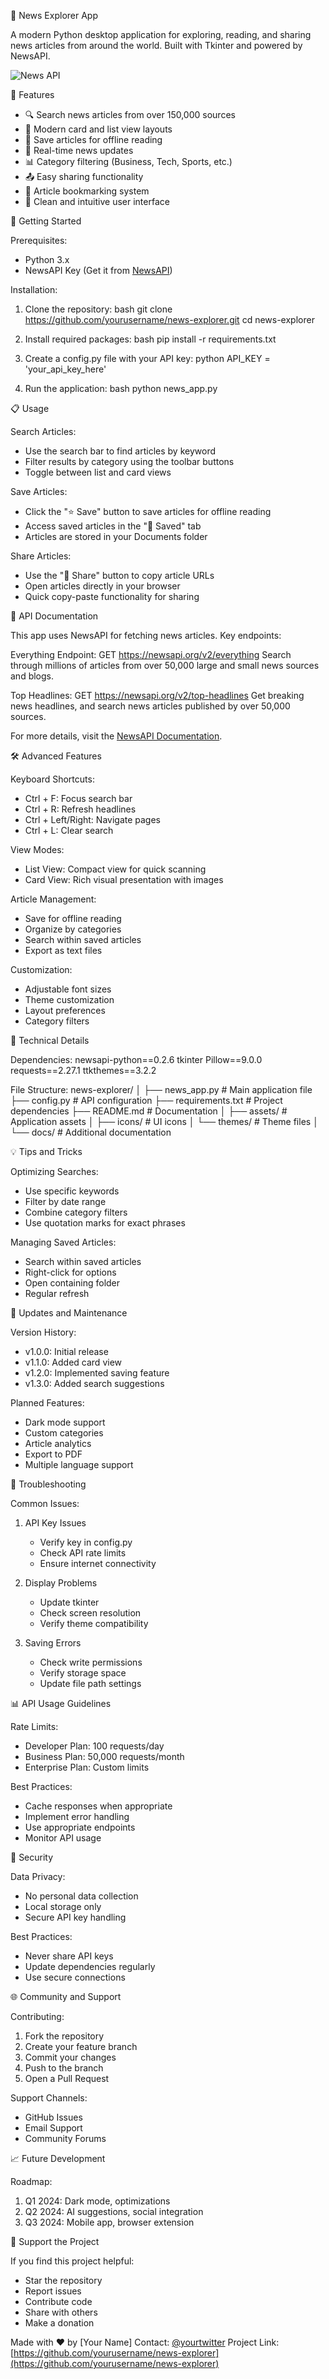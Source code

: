 
📰 News Explorer App

A modern Python desktop application for exploring, reading, and sharing news articles from around the world. Built with Tkinter and powered by NewsAPI.

![News API](https://newsapi.org/images/n-logo-border.png)

🌟 Features

- 🔍 Search news articles from over 150,000 sources
- 📱 Modern card and list view layouts
- 📂 Save articles for offline reading
- 🔄 Real-time news updates
- 📊 Category filtering (Business, Tech, Sports, etc.)
- 📤 Easy sharing functionality
- 💾 Article bookmarking system
- 🎨 Clean and intuitive user interface

🚀 Getting Started

Prerequisites:
- Python 3.x
- NewsAPI Key (Get it from [NewsAPI](https://newsapi.org/register))

Installation:

1. Clone the repository:
bash
git clone https://github.com/yourusername/news-explorer.git
cd news-explorer


2. Install required packages:
bash
pip install -r requirements.txt

3. Create a config.py file with your API key:
python
API_KEY = 'your_api_key_here'

4. Run the application:
bash
python news_app.py

📋 Usage

Search Articles:
- Use the search bar to find articles by keyword
- Filter results by category using the toolbar buttons
- Toggle between list and card views

Save Articles:
- Click the "⭐ Save" button to save articles for offline reading
- Access saved articles in the "📂 Saved" tab
- Articles are stored in your Documents folder

Share Articles:
- Use the "🔗 Share" button to copy article URLs
- Open articles directly in your browser
- Quick copy-paste functionality for sharing

🔑 API Documentation

This app uses NewsAPI for fetching news articles. Key endpoints:

Everything Endpoint:
GET https://newsapi.org/v2/everything
Search through millions of articles from over 50,000 large and small news sources and blogs.

Top Headlines:
GET https://newsapi.org/v2/top-headlines
Get breaking news headlines, and search news articles published by over 50,000 sources.

For more details, visit the [NewsAPI Documentation](https://newsapi.org/docs/get-started).

🛠️ Advanced Features

Keyboard Shortcuts:
- Ctrl + F: Focus search bar
- Ctrl + R: Refresh headlines
- Ctrl + Left/Right: Navigate pages
- Ctrl + L: Clear search

View Modes:
- List View: Compact view for quick scanning
- Card View: Rich visual presentation with images

Article Management:
- Save for offline reading
- Organize by categories
- Search within saved articles
- Export as text files

Customization:
- Adjustable font sizes
- Theme customization
- Layout preferences
- Category filters

🔧 Technical Details

Dependencies:
newsapi-python==0.2.6
tkinter
Pillow==9.0.0
requests==2.27.1
ttkthemes==3.2.2

File Structure:
news-explorer/
│
├── news_app.py          # Main application file
├── config.py           # API configuration
├── requirements.txt    # Project dependencies
├── README.md          # Documentation
│
├── assets/            # Application assets
│   ├── icons/        # UI icons
│   └── themes/       # Theme files
│
└── docs/             # Additional documentation

💡 Tips and Tricks

Optimizing Searches:
- Use specific keywords
- Filter by date range
- Combine category filters
- Use quotation marks for exact phrases

Managing Saved Articles:
- Search within saved articles
- Right-click for options
- Open containing folder
- Regular refresh

🔄 Updates and Maintenance

Version History:
- v1.0.0: Initial release
- v1.1.0: Added card view
- v1.2.0: Implemented saving feature
- v1.3.0: Added search suggestions

Planned Features:
- Dark mode support
- Custom categories
- Article analytics
- Export to PDF
- Multiple language support

🐛 Troubleshooting

Common Issues:
1. API Key Issues
   - Verify key in config.py
   - Check API rate limits
   - Ensure internet connectivity

2. Display Problems
   - Update tkinter
   - Check screen resolution
   - Verify theme compatibility

3. Saving Errors
   - Check write permissions
   - Verify storage space
   - Update file path settings

📊 API Usage Guidelines

Rate Limits:
- Developer Plan: 100 requests/day
- Business Plan: 50,000 requests/month
- Enterprise Plan: Custom limits

Best Practices:
- Cache responses when appropriate
- Implement error handling
- Use appropriate endpoints
- Monitor API usage

🔐 Security

Data Privacy:
- No personal data collection
- Local storage only
- Secure API key handling

Best Practices:
- Never share API keys
- Update dependencies regularly
- Use secure connections

🌐 Community and Support

Contributing:
1. Fork the repository
2. Create your feature branch
3. Commit your changes
4. Push to the branch
5. Open a Pull Request

Support Channels:
- GitHub Issues
- Email Support
- Community Forums

📈 Future Development

Roadmap:
1. Q1 2024: Dark mode, optimizations
2. Q2 2024: AI suggestions, social integration
3. Q3 2024: Mobile app, browser extension

💖 Support the Project

If you find this project helpful:
- Star the repository
- Report issues
- Contribute code
- Share with others
- Make a donation

Made with ❤️ by [Your Name]
Contact: [@yourtwitter](https://twitter.com/yourtwitter)
Project Link: [https://github.com/yourusername/news-explorer](https://github.com/yourusername/news-explorer)
